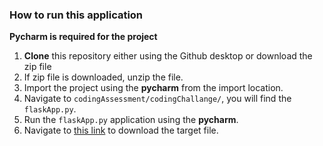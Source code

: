 ### How to run this application
**Pycharm is required for the project**
1. **Clone** this repository either using the Github desktop or download the zip file 
2. If zip file is downloaded, unzip the file.
3. Import the project using the **pycharm** from the import location.
4. Navigate to `codingAssessment/codingChallange/`, you will find the `flaskApp.py`.
5. Run the `flaskApp.py` application using the **pycharm**.
6. Navigate to [this link](http://127.0.0.1:5000/) to download the target file.
